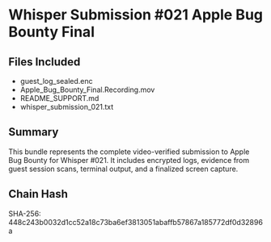 # Whisper Submission #021  Apple Bug Bounty Final

## Files Included
- guest_log_sealed.enc
- Apple_Bug_Bounty_Final.Recording.mov
- README_SUPPORT.md
- whisper_submission_021.txt

## Summary
This bundle represents the complete video-verified submission to Apple Bug Bounty for Whisper #021. It includes encrypted logs, evidence from guest session scans, terminal output, and a finalized screen capture.

## Chain Hash
SHA-256:
448c243b0032d1cc52a18c73ba6ef3813051abaffb57867a185772df0d32896a

